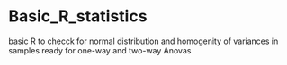 # Basic_R_statistics
basic R to checck for normal distribution and homogenity of variances in samples ready for one-way and two-way Anovas
